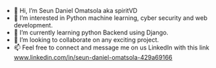 - 👋 Hi, I’m Seun Daniel Omatsola aka spiritVD
- 👀 I’m interested in Python machine learning, cyber security and web development.
- 🌱 I’m currently learning python Backend using Django.
- 💞️ I’m looking to collaborate on any exciting project.
- 📫 Feel free to connect and message me on us LinkedIn with this link
www.linkedin.com/in/seun-daniel-omatsola-429a69166

<!---
spiritVD/spiritVD is a ✨ special ✨ repository because its `README.md` (this file) appears on your GitHub profile.
You can click the Preview link to take a look at your changes.
--->
